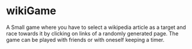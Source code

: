 # wikiGame
A Small game where you have to select a wikipedia article as a target and race towards it by clicking on links of a randomly generated page. The game can be played with friends or with oneself keeping a timer.
